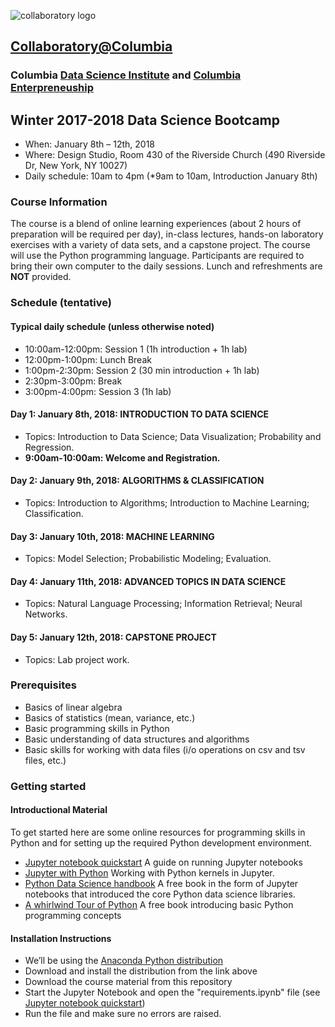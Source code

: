 ![collaboratory logo](../Misc-files/collaboratory.png)

## [Collaboratory@Columbia](http://collaboratory.columbia.edu/)
### Columbia [Data Science Institute](http://datascience.columbia.edu/) and [Columbia Enterpreneuship](http://entrepreneurship.columbia.edu/)
## Winter 2017-2018 Data Science Bootcamp

- When: January 8th – 12th, 2018
- Where: Design Studio, Room 430 of the Riverside Church (490 Riverside Dr, New York, NY 10027)
- Daily schedule: 10am to 4pm (*9am to 10am, Introduction January 8th)

### Course Information
The course is a blend of online learning experiences (about 2 hours of preparation will be required per day), in-class lectures, hands-on laboratory exercises with a variety of data sets, and a capstone project. The course will use the Python programming language. Participants are required to bring their own computer to the daily sessions. Lunch and refreshments are **NOT** provided.

### Schedule (tentative)
#### Typical daily schedule (unless otherwise noted)
+ 10:00am-12:00pm: Session 1 (1h introduction + 1h lab)
+ 12:00pm-1:00pm: Lunch Break
+ 1:00pm-2:30pm: Session 2 (30 min introduction + 1h lab)
+ 2:30pm-3:00pm: Break
+ 3:00pm-4:00pm: Session 3 (1h lab)


#### **Day 1**: January 8th, 2018: INTRODUCTION TO DATA SCIENCE
+ Topics: Introduction to Data Science; Data Visualization; Probability and Regression.
+ **9:00am-10:00am: Welcome and Registration.**
 
#### Day 2: January 9th, 2018: ALGORITHMS & CLASSIFICATION
+ Topics: Introduction to Algorithms; Introduction to Machine Learning; Classification.

 
#### Day 3: January 10th, 2018: MACHINE LEARNING
+ Topics: Model Selection; Probabilistic Modeling; Evaluation.
 
#### Day 4: January 11th, 2018: ADVANCED TOPICS IN DATA SCIENCE
+ Topics: Natural Language Processing; Information Retrieval; Neural Networks.

#### Day 5: January 12th, 2018: CAPSTONE PROJECT
+ Topics: Lab project work. 
 

### Prerequisites
 
+ Basics of linear algebra
+ Basics of statistics (mean, variance, etc.)
+ Basic programming skills in Python
+ Basic understanding of data structures and algorithms
+ Basic skills for working with data files (i/o operations on csv and tsv files, etc.)

### Getting started

#### Introductional Material

To get started here are some online resources for programming skills in Python and for setting up the required Python development environment.

+ [Jupyter notebook quickstart](https://jupyter.readthedocs.io/en/latest/content-quickstart.html) A guide on running Jupyter notebooks
+ [Jupyter with Python](http://opentechschool.github.io/python-data-intro/core/notebook.html) Working with Python kernels in Jupyter.
+ [Python Data Science handbook](https://github.com/jakevdp/PythonDataScienceHandbook) A free book in the form of Jupyter notebooks that introduced the core Python data science libraries.
+ [A whirlwind Tour of Python](https://github.com/jakevdp/WhirlwindTourOfPython) A free book introducing basic Python programming concepts


#### Installation Instructions
+ We’ll be using the [Anaconda Python distribution](https://www.anaconda.com/download/?lang=en-us#linuxQ)
+ Download and install the distribution from the link above
+ Download the course material from this repository
+ Start the Jupyter Notebook and open the "requirements.ipynb" file (see [Jupyter notebook quickstart](https://jupyter.readthedocs.io/en/latest/content-quickstart.html))
+ Run the file and make sure no errors are raised.
